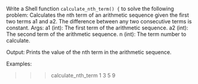 Write a Shell function `calculate_nth_term() {` to solve the following problem: Calculates the nth term of an arithmetic sequence given the first two terms a1 and a2.
 The difference between any two consecutive terms is constant.
 Args:
 a1 (int): The first term of the arithmetic sequence.
 a2 (int): The second term of the arithmetic sequence.
 n (int): The term number to calculate.

 Output:
 Prints the value of the nth term in the arithmetic sequence.

 Examples:
 >>> calculate_nth_term 1 3 5
 9